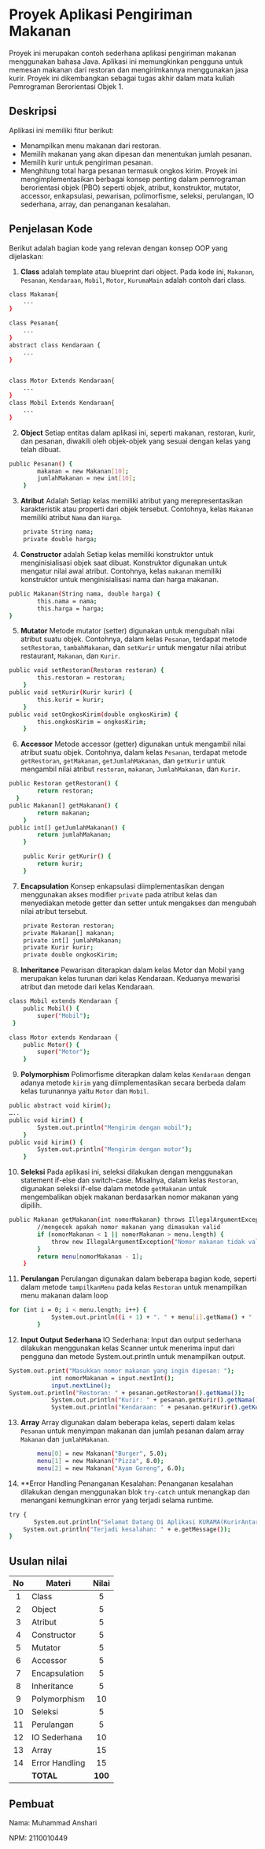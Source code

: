 # Proyek Aplikasi Pengiriman Makanan
Proyek ini merupakan contoh sederhana aplikasi pengiriman makanan menggunakan bahasa Java. Aplikasi ini memungkinkan pengguna untuk memesan makanan dari restoran dan mengirimkannya menggunakan jasa kurir. Proyek ini dikembangkan sebagai tugas akhir dalam mata kuliah Pemrograman Berorientasi Objek 1.
## Deskripsi
Aplikasi ini memiliki fitur berikut:
-	Menampilkan menu makanan dari restoran.
-	Memilih makanan yang akan dipesan dan menentukan jumlah pesanan.
-	Memilih kurir untuk pengiriman pesanan.
-	Menghitung total harga pesanan termasuk ongkos kirim.
Proyek ini mengimplementasikan berbagai konsep penting dalam pemrograman berorientasi objek (PBO) seperti objek, atribut, konstruktor, mutator, accessor, enkapsulasi, pewarisan, polimorfisme, seleksi, perulangan, IO sederhana, array, dan penanganan kesalahan.
## Penjelasan Kode

Berikut adalah bagian kode yang relevan dengan konsep OOP yang dijelaskan:

1. **Class** adalah template atau blueprint dari object. Pada kode ini, `Makanan`, `Pesanan`, `Kendaraan`, `Mobil`, `Motor`, `KurumaMain` adalah contoh dari class.

```bash
class Makanan{
    ...
}

class Pesanan{
    ...
}
abstract class Kendaraan {
    ...
}


class Motor Extends Kendaraan{
    ...
}
class Mobil Extends Kendaraan{
    ...
}
```

2. **Object** Setiap entitas dalam aplikasi ini, seperti makanan, restoran, kurir, dan pesanan, diwakili oleh objek-objek yang sesuai dengan kelas yang telah dibuat.
```bash
public Pesanan() {
        makanan = new Makanan[10];
        jumlahMakanan = new int[10];
    }
```

3. **Atribut** Adalah  Setiap kelas memiliki atribut yang merepresentasikan karakteristik atau properti dari objek tersebut. Contohnya, kelas `Makanan` memiliki atribut `Nama` dan `Harga`.
```bash
    private String nama;
    private double harga;
```

4. **Constructor** adalah Setiap kelas memiliki konstruktor untuk menginisialisasi objek saat dibuat. Konstruktor digunakan untuk mengatur nilai awal atribut. Contohnya, kelas `makanan` memiliki konstruktor untuk menginisialisasi nama dan harga makanan.

```bash
public Makanan(String nama, double harga) {
        this.nama = nama;
        this.harga = harga;
}
```

5. **Mutator** Metode mutator (setter) digunakan untuk mengubah nilai atribut suatu objek. Contohnya, dalam kelas `Pesanan`, terdapat metode `setRestoran`, `tambahMakanan`, dan `setKurir` untuk mengatur nilai atribut restaurant, `Makanan`, dan `Kurir`.
```bash
public void setRestoran(Restoran restoran) {
        this.restoran = restoran;
    }
public void setKurir(Kurir kurir) {
        this.kurir = kurir;
    }
public void setOngkosKirim(double ongkosKirim) {
        this.ongkosKirim = ongkosKirim;
    }
```

6. **Accessor**  Metode accessor (getter) digunakan untuk mengambil nilai atribut suatu objek. Contohnya, dalam kelas `Pesanan`, terdapat metode `getRestoran`, `getMakanan`, `getJumlahMakanan`, dan `getKurir` untuk mengambil nilai atribut `restoran`, `makanan`, `JumlahMakanan`, dan `Kurir`.
```bash
public Restoran getRestoran() {
        return restoran;
  }
public Makanan[] getMakanan() {
        return makanan;
    }
public int[] getJumlahMakanan() {
        return jumlahMakanan;
    }

    public Kurir getKurir() {
        return kurir;
    }
```

7. **Encapsulation** Konsep enkapsulasi diimplementasikan dengan menggunakan akses modifier `private` pada atribut kelas dan menyediakan metode getter dan setter untuk mengakses dan mengubah nilai atribut tersebut.
```bash
    private Restoran restoran;
    private Makanan[] makanan;
    private int[] jumlahMakanan;
    private Kurir kurir;
    private double ongkosKirim;
```

8. **Inheritance** Pewarisan diterapkan dalam kelas Motor dan Mobil yang merupakan kelas turunan dari kelas Kendaraan. Keduanya mewarisi atribut dan metode dari kelas Kendaraan.
```bash
class Mobil extends Kendaraan {
    public Mobil() {
        super("Mobil");
 }

class Motor extends Kendaraan {
    public Motor() {
        super("Motor");
    }
```

9. **Polymorphism** Polimorfisme diterapkan dalam kelas `Kendaraan` dengan adanya metode `kirim` yang diimplementasikan secara berbeda dalam kelas turunannya yaitu `Motor` dan `Mobil`.
```bash
public abstract void kirim();
…..
public void kirim() {
        System.out.println("Mengirim dengan mobil");
    }
public void kirim() {
        System.out.println("Mengirim dengan motor");
    }
```

10. **Seleksi** Pada aplikasi ini, seleksi dilakukan dengan menggunakan statement if-else dan switch-case. Misalnya, dalam kelas `Restoran`, digunakan seleksi if-else dalam metode `getMakanan` untuk mengembalikan objek makanan berdasarkan nomor makanan yang dipilih.

```bash
public Makanan getMakanan(int nomorMakanan) throws IllegalArgumentException {
        //mengecek apakah nomor makanan yang dimasukan valid
        if (nomorMakanan < 1 || nomorMakanan > menu.length) {
            throw new IllegalArgumentException("Nomor makanan tidak valid");
        }
        return menu[nomorMakanan - 1];
    }
```

11. **Perulangan** Perulangan digunakan dalam beberapa bagian kode, seperti dalam metode `tampilkanMenu` pada kelas `Restoran` untuk menampilkan menu makanan dalam loop
```bash
for (int i = 0; i < menu.length; i++) {
            System.out.println((i + 1) + ". " + menu[i].getNama() + " (Rp " + menu[i].getHarga() + ")");
        }
```

12. **Input Output Sederhana** IO Sederhana: Input dan output sederhana dilakukan menggunakan kelas Scanner untuk menerima input dari pengguna dan metode System.out.println untuk menampilkan output.

```bash
System.out.print("Masukkan nomor makanan yang ingin dipesan: ");
            int nomorMakanan = input.nextInt();
            input.nextLine();
System.out.println("Restoran: " + pesanan.getRestoran().getNama());
            System.out.println("Kurir: " + pesanan.getKurir().getNama());
            System.out.println("Kendaraan: " + pesanan.getKurir().getKendaraan().getDeskripsi());
```

13. **Array** Array digunakan dalam beberapa kelas, seperti dalam kelas `Pesanan` untuk menyimpan makanan dan jumlah pesanan dalam array `Makanan` dan `jumlahMakanan`.
```bash
        menu[0] = new Makanan("Burger", 5.0);
        menu[1] = new Makanan("Pizza", 8.0);
        menu[2] = new Makanan("Ayam Goreng", 6.0);
```

14. **Error Handling Penanganan Kesalahan: Penanganan kesalahan dilakukan dengan menggunakan blok `try-catch` untuk menangkap dan menangani kemungkinan error yang terjadi selama runtime.
```bash
try {
       System.out.println("Selamat Datang Di Aplikasi KURAMA(KurirAntarMakanan)");} catch (Exception e) {
    System.out.println("Terjadi kesalahan: " + e.getMessage());
}
```

## Usulan nilai

| No  | Materi         |  Nilai  |
| :-: | -------------- | :-----: |
|  1  | Class          |    5    |
|  2  | Object         |    5    |
|  3  | Atribut        |    5    |
|  4  | Constructor    |    5    |
|  5  | Mutator        |    5    |
|  6  | Accessor       |    5    |
|  7  | Encapsulation  |    5    |
|  8  | Inheritance    |    5    |
|  9  | Polymorphism   |   10    |
| 10  | Seleksi        |    5    |
| 11  | Perulangan     |    5    |
| 12  | IO Sederhana   |   10    |
| 13  | Array          |   15    |
| 14  | Error Handling |   15    |
|     | **TOTAL**      | **100** |

## Pembuat

Nama: Muhammad Anshari

NPM: 2110010449
